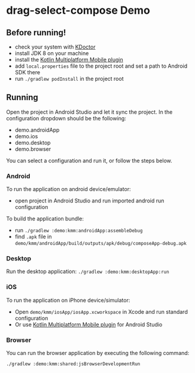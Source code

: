 # drag-select-compose Demo

## Before running!

- check your system with [KDoctor](https://github.com/Kotlin/kdoctor)
- install JDK 8 on your machine
- install
  the [Kotlin Multiplatform Mobile plugin](https://plugins.jetbrains.com/plugin/14936-kotlin-multiplatform-mobile)
- add `local.properties` file to the project root and set a path to Android SDK there
- run `./gradlew podInstall` in the project root

## Running

Open the project in Android Studio and let it sync the project. In the configuration dropdown should
be the following:

- demo.androidApp
- demo.ios
- demo.desktop
- demo.browser

You can select a configuration and run it, or follow the steps below.

### Android

To run the application on android device/emulator:

- open project in Android Studio and run imported android run configuration

To build the application bundle:

- run `./gradlew :demo:kmm:androidApp:assembleDebug`
- find `.apk` file in `demo/kmm/androidApp/build/outputs/apk/debug/composeApp-debug.apk`

### Desktop

Run the desktop application: `./gradlew :demo:kmm:desktopApp:run`

### iOS

To run the application on iPhone device/simulator:

- Open `demo/kmm/iosApp/iosApp.xcworkspace` in Xcode and run standard configuration
- Or
  use [Kotlin Multiplatform Mobile plugin](https://plugins.jetbrains.com/plugin/14936-kotlin-multiplatform-mobile)
  for Android Studio

### Browser

You can run the browser application by executing the following command:

```bash
./gradlew :demo:kmm:shared:jsBrowserDevelopmentRun

```